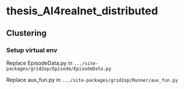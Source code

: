 # thesis_AI4realnet_distributed

## Clustering

### Setup virtual env

Replace EpisodeData.py in `.../site-packages/grid2op/Episode/EpisodeData.py`

Replace aux_fun.py in `.../site-packages/grid2op/Runner/aux_fun.py`
